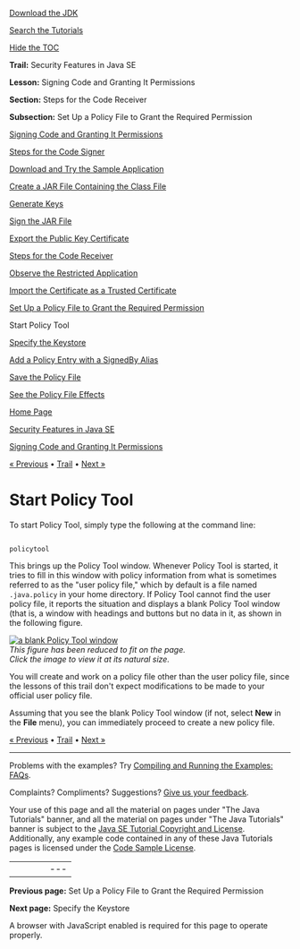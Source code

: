 [Download
the JDK](http://java.sun.com/javase/6/download.jsp)
  
[Search the
Tutorials](../../search.html)
  
[Hide the TOC](javascript:toggleLeft())

**Trail:** Security Features in Java SE
  
**Lesson:** Signing Code and Granting It Permissions
  
**Section:** Steps for the Code Receiver
  
**Subsection:** Set Up a Policy File to Grant the Required Permission

[Signing Code and Granting It Permissions](index.html)

[Steps for the Code Signer](signer.html)

[Download and Try the Sample Application](step1.html)

[Create a JAR File Containing the Class File](step2.html)

[Generate Keys](step3.html)

[Sign the JAR File](step4.html)

[Export the Public Key Certificate](step5.html)

[Steps for the Code Receiver](receiver.html)

[Observe the Restricted Application](rstep1.html)

[Import the Certificate as a Trusted Certificate](rstep2.html)

[Set Up a Policy File to Grant the Required Permission](rstep3.html)

Start Policy Tool

[Specify the Keystore](wstep2.html)

[Add a Policy Entry with a SignedBy Alias](wstep3.html)

[Save the Policy File](wstep4.html)

[See the Policy File Effects](rstep4.html)

[Home Page](../../index.html)
>
[Security Features in Java SE](../index.html)
>
[Signing Code and Granting It Permissions](index.html)

[« Previous](rstep3.html) • [Trail](../TOC.html) • [Next »](wstep2.html)

# Start Policy Tool

To start Policy Tool, simply type the following at the command line:

```

policytool

```

This brings up the Policy Tool window. Whenever Policy Tool
is started, it tries to
fill in this window with policy information from what is sometimes referred to
as the "user policy file," which by default is a
file named `.java.policy` in your
home directory. If Policy Tool cannot find the user policy file, it reports
the situation and displays a blank Policy Tool window
(that is, a window with headings and buttons but no data in it, as
shown in the following figure.

[![a blank Policy Tool window](../../figures/security/ptBlank1.gif)](../../figures/security/ptBlank1.gif)  
*This figure has been reduced to fit on the page.   
 Click the image to view it at its natural size.*

You will create and work on a policy file other than the user policy file,
since the lessons of this trail don't expect modifications to be made to your
official user policy file.

Assuming that you see the blank Policy Tool window (if not, select
**New** in the **File** menu), you can immediately
proceed to create a new policy file.

[« Previous](rstep3.html)
•
[Trail](../TOC.html)
•
[Next »](wstep2.html)

---

Problems with the examples? Try [Compiling and Running
the Examples: FAQs](../../information/run-examples.html).
  
Complaints? Compliments? Suggestions? [Give
us your feedback](http://download.oracle.com/javase/feedback.html).

Your use of this page and all the material on pages under "The Java Tutorials" banner,
and all the material on pages under "The Java Tutorials" banner is subject to the [Java SE Tutorial Copyright
and License](../../information/license.html).
Additionally, any example code contained in any of these Java
Tutorials pages is licensed under the
[Code
Sample License](http://developers.sun.com/license/berkeley_license.html).

|  |  |  |  |  |
| --- | --- | --- | --- | --- |
| |  |  | | --- | --- | | duke image | Oracle logo | | [About Oracle](http://www.oracle.com/us/corporate/index.html) | [Oracle Technology Network](http://www.oracle.com/technology/index.html) | [Terms of Service](https://www.samplecode.oracle.com/servlets/CompulsoryClickThrough?type=TermsOfService) | Copyright © 1995, 2011 Oracle and/or its affiliates. All rights reserved. |

**Previous page:** Set Up a Policy File to Grant the Required Permission
  
**Next page:** Specify the Keystore




A browser with JavaScript enabled is required for this page to operate properly.